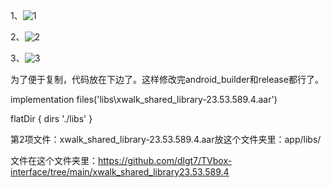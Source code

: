 1、![1](https://user-images.githubusercontent.com/102397160/189475217-3d99c6e5-4162-4a70-a7f8-0a37ca124e3e.png)

2、![2](https://user-images.githubusercontent.com/102397160/189475219-29c39d5f-0ff4-45dd-936e-12bf8cad7681.png)

3、![3](https://user-images.githubusercontent.com/102397160/189477652-8981209a-0b09-4aee-8c43-d34bd4ae2d44.png)



为了便于复制，代码放在下边了。这样修改完android_builder和release都行了。

implementation files('libs\\xwalk_shared_library-23.53.589.4.aar')

flatDir { dirs './libs' }

 第2项文件：xwalk_shared_library-23.53.589.4.aar放这个文件夹里：app/libs/  

文件在这个文件夹里：https://github.com/dlgt7/TVbox-interface/tree/main/xwalk_shared_library23.53.589.4



